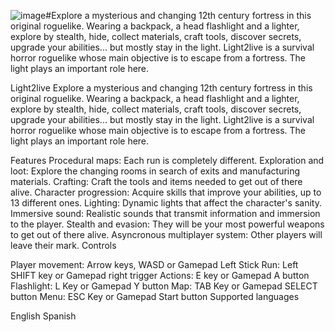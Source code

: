 ![image](https://github.com/Light2live-spec/Light2live-spec.github.io/assets/109050353/beccb076-dd6a-408e-9d0b-4ac681ff19f9)#Explore a mysterious and changing 12th century fortress in this original roguelike. Wearing a backpack, a head flashlight and a lighter, explore by stealth, hide, collect materials, craft tools, discover secrets, upgrade your abilities... but mostly stay in the light.
Light2live is a survival horror roguelike whose main objective is to escape from a fortress. The light plays an important role here.


Light2live
Explore a mysterious and changing 12th century fortress in this original roguelike. Wearing a backpack, a head flashlight and a lighter, explore by stealth, hide, collect materials, craft tools, discover secrets, upgrade your abilities... but mostly stay in the light.
Light2live is a survival horror roguelike whose main objective is to escape from a fortress. The light plays an important role here. 

Features
 Procedural maps: Each run is completely different.
 Exploration and loot: Explore the changing rooms in search of exits and manufacturing materials.
Crafting: Craft the tools and items needed to get out of there alive.
Character progression: Acquire skills that improve your abilities, up to 13 different ones.
Lighting: Dynamic lights that affect the character's sanity.
Immersive sound: Realistic sounds that transmit information and immersion to the player.
Stealth and evasion: They will be your most powerful weapons to get out of there alive.
Asyncronous multiplayer system: Other players will leave their mark.
Controls

Player movement: Arrow keys, WASD or Gamepad Left Stick
Run: Left SHIFT key or Gamepad right trigger
Actions: E key or Gamepad A button
Flashlight: L Key or Gamepad Y button
Map: TAB Key or Gamepad SELECT button
Menu: ESC Key or Gamepad Start button
Supported languages


English
Spanish
